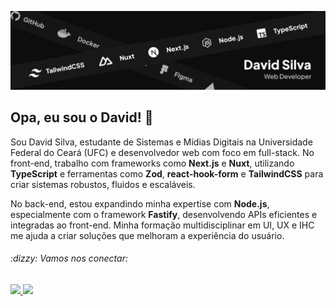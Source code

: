 ![Banner do David Silva](./banner.png)

## Opa, eu sou o David! :wave:

Sou David Silva, estudante de Sistemas e Mídias Digitais na Universidade Federal do Ceará (UFC) e desenvolvedor web com foco em full-stack. No front-end, trabalho com frameworks como **Next.js** e **Nuxt**, utilizando **TypeScript** e ferramentas como **Zod**, **react-hook-form** e **TailwindCSS** para criar sistemas robustos, fluidos e escaláveis.

No back-end, estou expandindo minha expertise com **Node.js**, especialmente com o framework **Fastify**, desenvolvendo APIs eficientes e integradas ao front-end. Minha formação multidisciplinar em UI, UX e IHC me ajuda a criar soluções que melhoram a experiência do usuário.

<h6>:dizzy: Vamos nos conectar:</h6>

<a href="mailto:contatodavidmaia@gmail.com" target="_blank">
  <img src="https://img.shields.io/badge/Gmail-0D0D0E?style=for-the-badge&logo=gmail&logoColor=FFF"/>
</a>

<a href="https://www.linkedin.com/in/davsilvam/" target="_blank">
  <img src="https://img.shields.io/badge/LinkedIn-0D0D0E?style=for-the-badge&logo=linkedin&logoColor=FFF"/>
</a>
